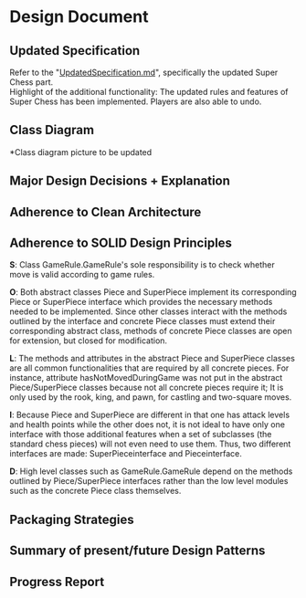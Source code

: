 # Design Document

## Updated Specification
Refer to the "[UpdatedSpecification.md](UpdatedSpecification.md)", specifically the updated Super Chess part.  
Highlight of the additional functionality: The updated rules and features of Super Chess has been implemented. 
Players are also able to undo. 

## Class Diagram
*Class diagram picture to be updated

## Major Design Decisions + Explanation

## Adherence to Clean Architecture

## Adherence to SOLID Design Principles
**S**: Class GameRule.GameRule's sole responsibility is to check whether move is valid according to game rules.  

**O**: Both abstract classes Piece and SuperPiece implement its corresponding Piece or SuperPiece interface which 
provides the necessary methods needed to be implemented. Since other classes interact with the methods outlined by the 
interface and concrete Piece classes must extend their corresponding abstract class, methods of concrete Piece classes
are open for extension, but closed for modification. 

**L**: The methods and attributes in the abstract Piece and SuperPiece classes are all common functionalities that are
required by all concrete pieces. For instance, attribute hasNotMovedDuringGame was not put in the abstract 
Piece/SuperPiece classes because not all concrete pieces require it; It is only used by the rook, king, and pawn, for 
castling and two-square moves.  

**I**: Because Piece and SuperPiece are different in that one has attack levels and health points while the other does 
not, it is not ideal to have only one interface with those additional features when a set of subclasses (the standard 
chess pieces) will not even need to use them. Thus, two different interfaces are made: SuperPieceinterface and 
Pieceinterface.

**D**: High level classes such as GameRule.GameRule depend on the methods outlined by Piece/SuperPiece interfaces rather than 
the low level modules such as the concrete Piece class themselves.

## Packaging Strategies

## Summary of present/future Design Patterns 

## Progress Report